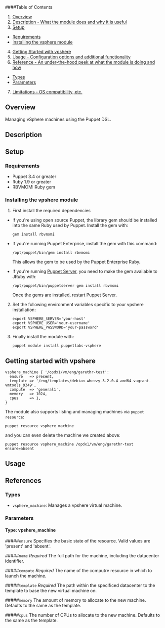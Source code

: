 ####Table of Contents

1. [Overview](#overview)
2. [Description - What the module does and why it is useful](#module-description)
3. [Setup](#setup)
  * [Requirements](#requirements)
  * [Installing the vsphere module](#installing-the-vphere-module)
4. [Getting Started with vpshere](#getting-started-with-vsphere)
5. [Usage - Configuration options and additional functionality](#usage)
6. [Reference - An under-the-hood peek at what the module is doing and how](#reference)
  * [Types](#types)
  * [Parameters](#parameters)
7. [Limitations - OS compatibility, etc.](#limitations)

## Overview

Managing vSphere machines using the Puppet DSL.

## Description

## Setup

### Requirements

* Puppet 3.4 or greater
* Ruby 1.9 or greater
* RBVMOMI Ruby gem

### Installing the vpshere module

1. First install the required dependencies

  * If you're using open source Puppet, the library gem should be installed
     into the same Ruby used by Puppet. Install the gem with:

      `gem install rbvmomi`

  * If you're running Puppet Enterprise, install the gem with this command:

      `/opt/puppet/bin/gem install rbvmomi`

    This allows the gem to be used by the Puppet Enterprise Ruby.

  * If you're running [Puppet Server](https://github.com/puppetlabs/puppet-server), you need to make the gem available to JRuby with:

      `/opt/puppet/bin/puppetserver gem install rbvmomi`

    Once the gems are installed, restart Puppet Server.

2. Set the following environment variables specific to your vpshere
   installation:

      ~~~
      export VSPHERE_SERVER='your-host'
      export VSPHERE_USER='your-username'
      export VSPHERE_PASSWORD='your-password'
      ~~~

3. Finally install the module with:

     `puppet module install puppetlabs-vsphere`


## Getting started with vpshere

~~~
vsphere_machine { '/opdx1/vm/eng/garethr-test':
  ensure   => present,
  template => '/eng/templates/debian-wheezy-3.2.0.4-amd64-vagrant-vmtools_9349',
  compute  => 'general1',
  memory   => 1024,
  cpus     => 1,
}
~~~

The module also supports listing and managing machines via `puppet resource`:

    puppet resource vsphere_machine

and you can even delete the machine we created above:

    puppet resource vsphere_machine /opdx1/vm/eng/garethr-test ensure=absent


## Usage

## References

### Types

* `vsphere_machine`: Manages a vpshere virtual machine.

### Parameters

#### Type: vpshere_machine

#####`ensure`
Specifies the basic state of the resource. Valid values are 'present' and 'absent'.

#####`name`
*Required* The full path for the machine, including the datacenter
identifier.

#####`compute`
*Required* The name of the computre resource in which to launch the
machine.

#####`template`
*Required* The path within the specificed datacenter to the template to
base the new virtual machine on.

#####`memory`
The amount of memory to allocate to the new machine. Defaults to the
same as the template.

#####`cpus`
The number of CPUs to allocate to the new machine. Defaults to the
same as the template.


